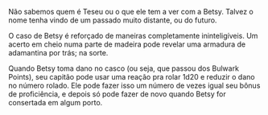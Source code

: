 Não sabemos quem é Teseu ou o que ele tem a ver com a Betsy. Talvez o nome tenha vindo de um passado muito distante, ou do futuro. 

O caso de Betsy é reforçado de maneiras completamente ininteligíveis. Um acerto em cheio numa parte de madeira pode revelar uma armadura de adamantina por trás; na sorte. 

Quando Betsy toma dano no casco (ou seja, que passou dos Bulwark Points), seu capitão pode usar uma reação pra rolar 1d20 e reduzir o dano no número rolado. Ele pode fazer isso um número de vezes igual seu bônus de proficiência, e depois só pode fazer de novo quando Betsy for consertada em algum porto. 